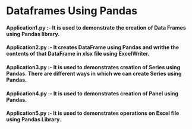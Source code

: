 # Dataframes Using Pandas

#### Application1.py :- It is used to demonstrate the creation of Data Frames using Pandas library.

#### Application2.py :- It creates DataFrame using Pandas and writhe the contents of that DataFrame in xlsx file using ExcelWriter.

#### Application3.py :- It is used to demonstrates creation of Series using Pandas. There are different ways in which we can create Series using Pandas.

#### Application4.py :- It is used to demonstrates creation of Panel using Pandas.

#### Application5.py :- It is used to demonstrates operations on Excel file using Pandas Library.
